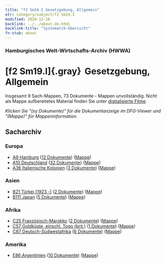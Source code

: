 ```yaml
---
title: "f2 Sm19.I Gesetzgebung, Allgemein"
etr: category/subject/f2 Sm19.I
modified: 2020-12-18
backlink: ../../about.de.html
backlink-title: "Systematik-Übersicht"
fn-stub: about
---
```


### Hamburgisches Welt-Wirtschafts-Archiv (HWWA)
# [f2 Sm19.I]{.gray}&#8201; Gesetzgebung, Allgemein&#160; 




Insgesamt 9 Sach-Mappen, 73 Dokumente - Mappen unvollständig.
Nicht als Mappe aufbereitetes Material finden Sie unter [digitalisierte Filme](/film/h1_sh).

_Klicken Sie "(xy Dokumente)" für die Dokumentanzeige im DFG-Viewer und "(Mappe)" für Mappeninformation._

## Sacharchiv




### Europa

- [A9 Hamburg](../../../geo/about.de.html#A9) (<a href="https://dfg-viewer.de/show/?tx_dlf[id]=https://pm20.zbw.eu/mets/sh/1409xx/140905/1443xx/144303/public.mets.de.xml" target="_blank">12 Dokumente</a>) ([Mappe](http://purl.org/pressemappe20/folder/sh/140905,144303))
- [A10 Deutschland](../../../geo/about.de.html#A10) (<a href="https://dfg-viewer.de/show/?tx_dlf[id]=https://pm20.zbw.eu/mets/sh/1261xx/126128/1443xx/144303/public.mets.de.xml" target="_blank">32 Dokumente</a>) ([Mappe](http://purl.org/pressemappe20/folder/sh/126128,144303))
- [A36 Italienische Kolonien](../../../geo/about.de.html#A36) (<a href="https://dfg-viewer.de/show/?tx_dlf[id]=https://pm20.zbw.eu/mets/sh/1410xx/141012/1443xx/144303/public.mets.de.xml" target="_blank">3 Dokumente</a>) ([Mappe](http://purl.org/pressemappe20/folder/sh/141012,144303))

### Asien

- [B21 Türkei (1923 -)](../../../geo/about.de.html#B21) (<a href="https://dfg-viewer.de/show/?tx_dlf[id]=https://pm20.zbw.eu/mets/sh/1411xx/141111/1443xx/144303/public.mets.de.xml" target="_blank">2 Dokumente</a>) ([Mappe](http://purl.org/pressemappe20/folder/sh/141111,144303))
- [B111 Japan](../../../geo/about.de.html#B111) (<a href="https://dfg-viewer.de/show/?tx_dlf[id]=https://pm20.zbw.eu/mets/sh/1412xx/141272/1443xx/144303/public.mets.de.xml" target="_blank">5 Dokumente</a>) ([Mappe](http://purl.org/pressemappe20/folder/sh/141272,144303))

### Afrika

- [C25 Französisch-Marokko](../../../geo/about.de.html#C25) (<a href="https://dfg-viewer.de/show/?tx_dlf[id]=https://pm20.zbw.eu/mets/sh/1413xx/141358/1443xx/144303/public.mets.de.xml" target="_blank">2 Dokumente</a>) ([Mappe](http://purl.org/pressemappe20/folder/sh/141358,144303))
- [C57 Goldküste, einschl. Togo (brit.)](../../../geo/about.de.html#C57) (<a href="https://dfg-viewer.de/show/?tx_dlf[id]=https://pm20.zbw.eu/mets/sh/1414xx/141406/1443xx/144303/public.mets.de.xml" target="_blank">1 Dokumente</a>) ([Mappe](http://purl.org/pressemappe20/folder/sh/141406,144303))
- [C87 Deutsch-Südwestafrika](../../../geo/about.de.html#C87) (<a href="https://dfg-viewer.de/show/?tx_dlf[id]=https://pm20.zbw.eu/mets/sh/1414xx/141450/1443xx/144303/public.mets.de.xml" target="_blank">6 Dokumente</a>) ([Mappe](http://purl.org/pressemappe20/folder/sh/141450,144303))

### Amerika

- [E86 Argentinien](../../../geo/about.de.html#E86) (<a href="https://dfg-viewer.de/show/?tx_dlf[id]=https://pm20.zbw.eu/mets/sh/1416xx/141692/1443xx/144303/public.mets.de.xml" target="_blank">10 Dokumente</a>) ([Mappe](http://purl.org/pressemappe20/folder/sh/141692,144303))


